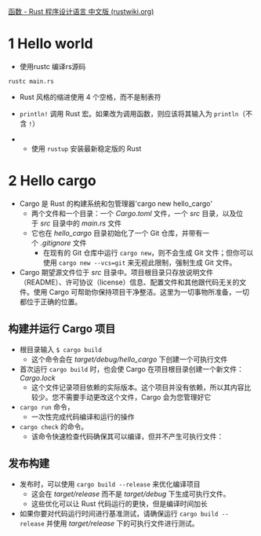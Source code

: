 
[函数 - Rust 程序设计语言 中文版 (rustwiki.org)](https://rustwiki.org/zh-CN/book/ch03-03-how-functions-work.html)

# 1 Hello world

- 使用rustc 编译rs源码
```
rustc main.rs
```

- Rust 风格的缩进使用 4 个空格，而不是制表符
- `println!` 调用 Rust 宏。如果改为调用函数，则应该将其输入为 `println`（不含 `!`）

- - 使用 `rustup` 安装最新稳定版的 Rust
# 2 Hello cargo

- Cargo 是 Rust 的构建系统和包管理器'cargo new hello_cargo'
	- 两个文件和一个目录：一个 _Cargo.toml_ 文件，一个 _src_ 目录，以及位于 _src_ 目录中的 _main.rs_ 文件
	- 它也在 _hello_cargo_ 目录初始化了一个 Git 仓库，并带有一个 _.gitignore_ 文件
		- 在现有的 Git 仓库中运行 `cargo new`，则不会生成 Git 文件；但你可以使用 `cargo new --vcs=git` 来无视此限制，强制生成 Git 文件。
- Cargo 期望源文件位于 _src_ 目录中。项目根目录只存放说明文件（README）、许可协议（license）信息、配置文件和其他跟代码无关的文件。使用 Cargo 可帮助你保持项目干净整洁。这里为一切事物所准备，一切都位于正确的位置。

## 构建并运行 Cargo 项目

- 根目录输入  `$ cargo build`
	- 这个命令会在 _target/debug/hello_cargo_ 下创建一个可执行文件
- 首次运行 `cargo build` 时，也会使 Cargo 在项目根目录创建一个新文件：_Cargo.lock_
	- 这个文件记录项目依赖的实际版本。这个项目并没有依赖，所以其内容比较少。您不需要手动更改这个文件，Cargo 会为您管理好它
- `cargo run` 命令，
	- 一次性完成代码编译和运行的操作
- `cargo check` 的命令。
	- 该命令快速检查代码确保其可以编译，但并不产生可执行文件：

## 发布构建
- 发布时，可以使用 `cargo build --release` 来优化编译项目
	- 这会在 _target/release_ 而不是 _target/debug_ 下生成可执行文件。
	- 这些优化可以让 Rust 代码运行的更快，但是编译时间加长
- 如果你要对代码运行时间进行基准测试，请确保运行 `cargo build --release` 并使用 _target/release_ 下的可执行文件进行测试。




